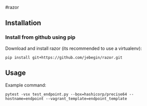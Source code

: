 #razor

## Installation

### Install from github using pip

Download and install razor (its recommended to use a virtualenv):

    pip install git+https://github.com/jebegin/razor.git

## Usage

Example command:

    pytest -vsx test_endpoint.py --box=hashicorp/precise64 --hostname=endpoint --vagrant_template=endpoint_template
